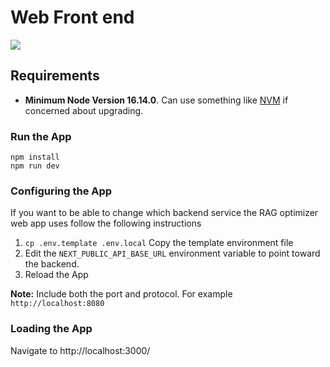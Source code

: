 
  

# Web Front end

  

![](https://webimages.mongodb.com/_com_assets/cms/kuyjf3vea2hg34taa-horizontal_default_slate_blue.svg?auto=format%252Ccompress)


## Requirements
  - **Minimum Node Version 16.14.0**. Can use something like [NVM](https://github.com/nvm-sh/nvm) if concerned about upgrading.

### Run the App
```shell
npm install
npm run dev
```

### Configuring the App
If you want to be able to change which backend service the RAG optimizer web app uses follow the following instructions

1.  `cp .env.template .env.local` Copy the template environment file
2. Edit the `NEXT_PUBLIC_API_BASE_URL` environment variable to point toward the backend. 
3.  Reload the App

**Note:** Include both the port and protocol. For example `http://localhost:8080`
  

### Loading the App

Navigate to http://localhost:3000/